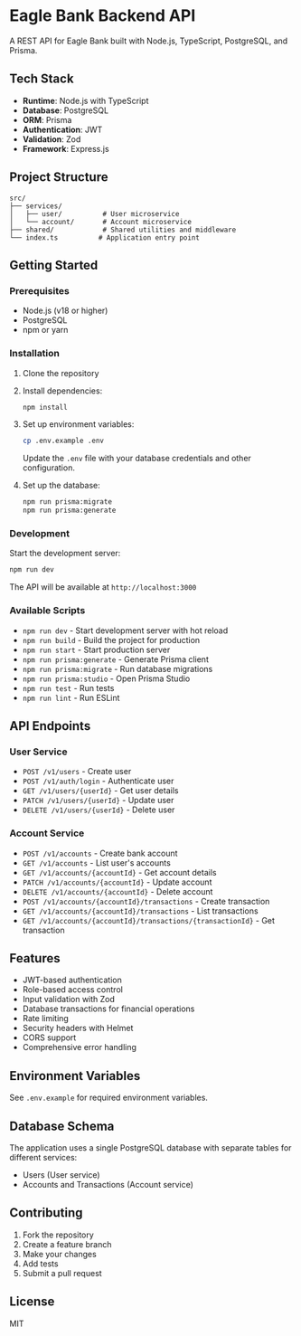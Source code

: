 # Eagle Bank Backend API

A REST API for Eagle Bank built with Node.js, TypeScript, PostgreSQL, and Prisma.

## Tech Stack

- **Runtime**: Node.js with TypeScript
- **Database**: PostgreSQL
- **ORM**: Prisma
- **Authentication**: JWT
- **Validation**: Zod
- **Framework**: Express.js

## Project Structure

```
src/
├── services/
│   ├── user/          # User microservice
│   └── account/       # Account microservice
├── shared/            # Shared utilities and middleware
└── index.ts          # Application entry point
```

## Getting Started

### Prerequisites

- Node.js (v18 or higher)
- PostgreSQL
- npm or yarn

### Installation

1. Clone the repository
2. Install dependencies:
   ```bash
   npm install
   ```

3. Set up environment variables:
   ```bash
   cp .env.example .env
   ```
   Update the `.env` file with your database credentials and other configuration.

4. Set up the database:
   ```bash
   npm run prisma:migrate
   npm run prisma:generate
   ```

### Development

Start the development server:
```bash
npm run dev
```

The API will be available at `http://localhost:3000`

### Available Scripts

- `npm run dev` - Start development server with hot reload
- `npm run build` - Build the project for production
- `npm run start` - Start production server
- `npm run prisma:generate` - Generate Prisma client
- `npm run prisma:migrate` - Run database migrations
- `npm run prisma:studio` - Open Prisma Studio
- `npm run test` - Run tests
- `npm run lint` - Run ESLint

## API Endpoints

### User Service
- `POST /v1/users` - Create user
- `POST /v1/auth/login` - Authenticate user
- `GET /v1/users/{userId}` - Get user details
- `PATCH /v1/users/{userId}` - Update user
- `DELETE /v1/users/{userId}` - Delete user

### Account Service
- `POST /v1/accounts` - Create bank account
- `GET /v1/accounts` - List user's accounts
- `GET /v1/accounts/{accountId}` - Get account details
- `PATCH /v1/accounts/{accountId}` - Update account
- `DELETE /v1/accounts/{accountId}` - Delete account
- `POST /v1/accounts/{accountId}/transactions` - Create transaction
- `GET /v1/accounts/{accountId}/transactions` - List transactions
- `GET /v1/accounts/{accountId}/transactions/{transactionId}` - Get transaction

## Features

- JWT-based authentication
- Role-based access control
- Input validation with Zod
- Database transactions for financial operations
- Rate limiting
- Security headers with Helmet
- CORS support
- Comprehensive error handling

## Environment Variables

See `.env.example` for required environment variables.

## Database Schema

The application uses a single PostgreSQL database with separate tables for different services:
- Users (User service)
- Accounts and Transactions (Account service)

## Contributing

1. Fork the repository
2. Create a feature branch
3. Make your changes
4. Add tests
5. Submit a pull request

## License

MIT 
